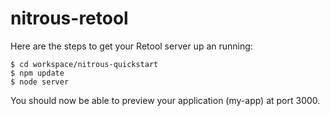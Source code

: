 nitrous-retool
==============


Here are the steps to get your Retool server up an running:

    $ cd workspace/nitrous-quickstart
    $ npm update
    $ node server

You should now be able to preview your application (my-app) at port 3000.

